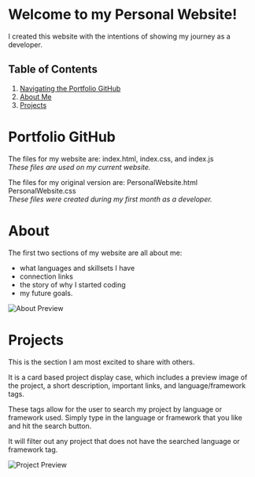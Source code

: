 # Welcome to my Personal Website!

I created this website with the intentions of showing my journey as a developer.

## Table of Contents
1. [Navigating the Portfolio GitHub](#PortfolioGitHub)
2. [About Me](#About)
3. [Projects](#Projects)

# Portfolio GitHub
The files for my website are: index.html, index.css, and index.js <br>
*These files are used on my current website.*

The files for my original version are: PersonalWebsite.html PersonalWebsite.css <br>
*These files were created during my first month as a developer.*

# About
The first two sections of my website are all about me:
* what languages and skillsets I have
* connection links
* the story of why I started coding 
* my future goals.

![About Preview](https://media.discordapp.net/attachments/1011310537570795581/1192094120441810965/image.png?ex=65a7d32a&is=65955e2a&hm=db19a58f0364e96020f98588ed3a6a9f0957f02148f8b85b6bc8f086a0804773&=&format=webp&quality=lossless&width=975&height=397)

# Projects
This is the section I am most excited to share with others. 

It is a card based project display case, which includes a preview image of the project, a short description, important links, and language/framework tags. 

These tags allow for the user to search my project by language or framework used. Simply type in the language or framework that you like and hit the search button. 

It will filter out any project that does not have the searched language or framework tag.

![Project Preview](https://media.discordapp.net/attachments/1011310537570795581/1192094120764776478/image.png?ex=65a7d32a&is=65955e2a&hm=83b38d625149325aa10b97bea5d0f110ebeabacdf36412c8617b1d96ebd511b3&=&format=webp&quality=lossless&width=826&height=397)
